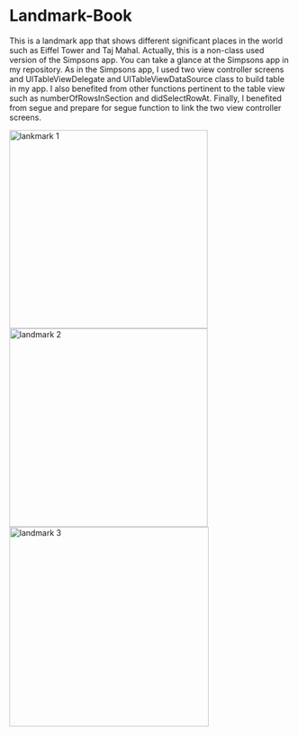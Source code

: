 # Landmark-Book
This is a landmark app that shows different significant places in the world such as Eiffel Tower and Taj Mahal. Actually, this is a non-class used version of the Simpsons app. You can take a glance at the Simpsons app in my repository. As in the Simpsons app, I used two view controller screens and UITableViewDelegate and UITableViewDataSource class to build table in my app. I also benefited from other functions pertinent to the table view such as numberOfRowsInSection and didSelectRowAt. Finally, I benefited from segue and prepare for segue function to link the two view controller screens.

<img width="352" alt="lankmark 1" src="https://user-images.githubusercontent.com/92036779/184554360-454c59bb-9248-415b-a30c-43189e0c36e1.png">
<img width="352" alt="landmark 2" src="https://user-images.githubusercontent.com/92036779/184554363-28a247b0-4e31-4286-9aa4-42b74353dfaf.png">
<img width="354" alt="landmark 3" src="https://user-images.githubusercontent.com/92036779/184554367-cbe6d922-ddd8-459a-ad10-3f45d92cdf44.png">


